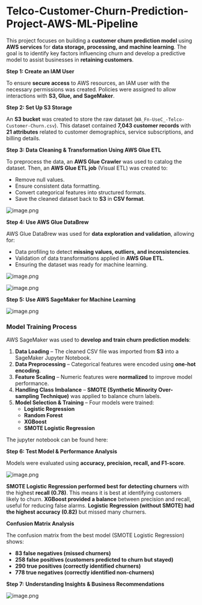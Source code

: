# Telco-Customer-Churn-Prediction-Project-AWS-ML-Pipeline

This project focuses on building a **customer churn prediction model** using **AWS services** for **data storage, processing, and machine learning**. The goal is to identify key factors influencing churn and develop a predictive model to assist businesses in **retaining customers**.

**Step 1: Create an IAM User**

To ensure **secure access** to AWS resources, an IAM user with the necessary permissions was created. Policies were assigned to allow interactions with **S3, Glue, and SageMaker**.

**Step 2: Set Up S3 Storage**

An **S3 bucket** was created to store the raw dataset (`WA_Fn-UseC_-Telco-Customer-Churn.csv`). This dataset contained **7,043 customer records** with **21 attributes** related to customer demographics, service subscriptions, and billing details.

**Step 3: Data Cleaning & Transformation Using AWS Glue ETL**

To preprocess the data, an **AWS Glue Crawler** was used to catalog the dataset. Then, an **AWS Glue ETL job** (Visual ETL) was created to:

- Remove null values.
- Ensure consistent data formatting.
- Convert categorical features into structured formats.
- Save the cleaned dataset back to **S3** in **CSV format**.

![image.png](attachment:91084a2b-fb65-47a3-a3b8-59e9a07f9551:image.png)

**Step 4: Use AWS Glue DataBrew**

AWS Glue DataBrew was used for **data exploration and validation**, allowing for:

- Data profiling to detect **missing values, outliers, and inconsistencies**.
- Validation of data transformations applied in **AWS Glue ETL**.
- Ensuring the dataset was ready for machine learning.

![image.png](attachment:1456e795-5852-43bf-97aa-0ee0d14a9526:image.png)

![image.png](attachment:170cb07c-1543-49c9-8d50-e8b2eb6cfb14:image.png)

**Step 5: Use AWS SageMaker for Machine Learning**

![image.png](attachment:df74c872-93de-4dc9-a473-3f7c6329fb22:image.png)

### **Model Training Process**

AWS SageMaker was used to **develop and train churn prediction models**:

1. **Data Loading** – The cleaned CSV file was imported from **S3** into a SageMaker Jupyter Notebook.
2. **Data Preprocessing** – Categorical features were encoded using **one-hot encoding**.
3. **Feature Scaling** – Numeric features were **normalized** to improve model performance.
4. **Handling Class Imbalance** – **SMOTE (Synthetic Minority Over-sampling Technique)** was applied to balance churn labels.
5. **Model Selection & Training** – Four models were trained:
    - **Logistic Regression**
    - **Random Forest**
    - **XGBoost**
    - **SMOTE Logistic Regression**

The jupyter notebook can be found here: 

**Step 6: Test Model & Performance Analysis**

Models were evaluated using **accuracy, precision, recall, and F1-score**.

![image.png](attachment:cc2915d3-1485-4f42-9375-d3c79a021eaf:image.png)

**SMOTE Logistic Regression performed best for detecting churners** with the highest **recall (0.78)**. This means it is best at identifying customers likely to churn.
**XGBoost provided a balance** between precision and recall, useful for reducing false alarms.
**Logistic Regression (without SMOTE) had the highest accuracy (0.82)** but missed many churners.

**Confusion Matrix Analysis**

The confusion matrix from the best model (SMOTE Logistic Regression) shows:

- **83 false negatives (missed churners)**
- **258 false positives (customers predicted to churn but stayed)**
- **290 true positives (correctly identified churners)**
- **778 true negatives (correctly identified non-churners)**

**Step 7:** **Understanding Insights & Business Recommendations**

![image.png](attachment:ae3eb1d1-d944-4a49-ab78-ce1569d4fec9:image.png)
